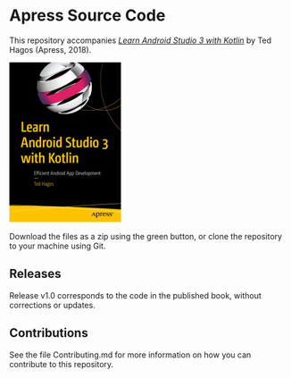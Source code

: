 # Apress Source Code

This repository accompanies [*Learn Android Studio 3 with Kotlin*](https://www.apress.com/9781484239063) by Ted Hagos (Apress, 2018).

[comment]: #cover
![Cover image](9781484239063.jpg)

Download the files as a zip using the green button, or clone the repository to your machine using Git.

## Releases

Release v1.0 corresponds to the code in the published book, without corrections or updates.

## Contributions

See the file Contributing.md for more information on how you can contribute to this repository.